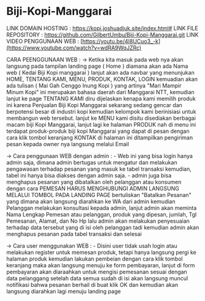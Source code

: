 # Biji-Kopi-Manggarai
LINK DOMAIN HOSTING        : https://kopi.joshuadjuk.site/index.html#
LINK FILE REPOSITORY       : https://github.com/GilbertUmbu/Biji-Kopi-Manggarai.git
LINK VIDEO PENGGUNAAN WEB  : [https://youtu.be/4I8UCuo3_-k](https://www.youtube.com/watch?v=wdRA9WqJZRc)

CARA PEENGGUNAAN WEB :
-> Ketika kita masuk pada web nya akan langsung pada tampilan landing page ( Home ) diamana akan ada Nama web ( Kedai Biji Kopi manggarai )
lanjut akan ada navbar yang menunjukan HOME, TENTANG KAMI, MENU, PRODUK, KONTAK, LOGIN 
kemuadian akan ada tulisan ( Mai Gah Cenggo Inung Kopi ) yang artinya "Mari Mampir Minum Kopi" ini merupakan bahasa daerah dari Manggarai NTT, 
kemudian lanjut ke page TENTANG KAMI diru dijelaskan kenapa kami memilih produk ini karena Penjualan Biji Kopi Manggarai sekarang sedang gencar 
dan berpotensi besar di industri kopi kemudian kelompok kami berinisiasi untuk membangun web tersebut.
lanjut ke MENU kami disitu disediakan berbagai macam biji Kopi Manggarai, 
lanjut lagi ke halaman PRODUK nah di menu ini terdapat produk-produk biji kopi Manggarai yang dapat di pesan dengan cara klik tombol keranjang 
KONTAK di halaman ini ditampilkan pengiriman pesan kepada owner nya langsung melalui Email

->   Cara penggunaan WEB dengan admin :
     - Web ini yang bisa login hanya admin saja, dimana admin bertugas untuk mengatur dan melakukan pengawasan terhadap pesanan yang masuk ke 
       tabel transaksi kemudian, tabel ini hanya bisa diakses dengan admin saja.
     - admin juga bisa menghapus pesanan yang dibatalkan oleh pelanggan atau konsumen dengan cara PEMESAN HARUS MENGHUBUNGI ADMIN LANGSUNG MELALUI 
       TOMBOL PADA LANDING PAGE bertuliskan "Batalkan Pesanan" yang dimana akan langsung diarahkan ke WA dari admin kemudian Pelanggan melakukan konsultasi kepada 
       admin, lanjut admin akan meminta Nama Lengkap Pemesan atau pelanggan, produk yang dipesan, jumlah, Tgl Pemesanan, Alamat, dan No Hp lalu admin akan
       melakukan penyesuaian terhadap data tersebut yang di isi oleh pelanggan tadi kemudian admin akan menghapus pesanan pada tabel transaksi dan selesai

->   Cara user menggunakan WEB :
     - Disini user tidak usah login atau melakukan register untuk memesan produk, tetapi hanya langsung pergi ke halaman produk kemudian lakukan pembeian 
       dengan cara klik tombol keranjang maka akan langsung menuju ke form pembayaran, lanjut di form pembayaran akan diaraahkan untuk mengisi pemesanan 
       sesuai dengan data pelanggang setelah data semua sudah di isi akan langsung muncul notifikasi bahwa pesanan berhail di buat klik OK dan kemudian akan langsung 
       diarahkan lagi menuju landing page        
     

